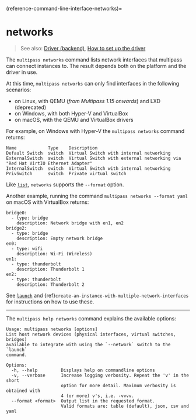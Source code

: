 (reference-command-line-interface-networks)=
# networks

> See also: [Driver (backend)](/explanation/driver), [How to set up the driver](/how-to-guides/customise-multipass/set-up-the-driver)

The `multipass networks` command lists network interfaces that multipass can connect instances to. The result depends both on the platform and the driver in use.

At this time, `multipass networks` can only find interfaces in the following scenarios:

- on Linux, with QEMU (*from Multipass 1.15 onwards*) and LXD (deprecated) 
- on Windows, with both Hyper-V and VirtualBox
- on macOS, with the QEMU and VirtualBox drivers

For example, on Windows with Hyper-V the `multipass networks` command returns:

```{code-block} text
Name            Type    Description
Default Switch  switch  Virtual Switch with internal networking
ExternalSwitch  switch  Virtual Switch with external networking via "Red Hat VirtIO Ethernet Adapter"
InternalSwitch  switch  Virtual Switch with internal networking
PrivSwitch      switch  Private virtual switch
```

Like [`list`](/reference/command-line-interface/list), `networks` supports the `--format` option.

Another example, running the command `multipass networks --format yaml` on macOS with VirtualBox returns:

```{code-block} text
bridge0:
  - type: bridge
    description: Network bridge with en1, en2
bridge2:
  - type: bridge
    description: Empty network bridge
en0:
  - type: wifi
    description: Wi-Fi (Wireless)
en1:
  - type: thunderbolt
    description: Thunderbolt 1
en2:
  - type: thunderbolt
    description: Thunderbolt 2
```

See [`launch`](/reference/command-line-interface/launch) and {ref}`create-an-instance-with-multiple-network-interfaces` for instructions on how to use these.

---

The `multipass help networks` command explains the available options:

```{code-block} text
Usage: multipass networks [options]
List host network devices (physical interfaces, virtual switches, bridges)
available to integrate with using the `--network` switch to the `launch`
command.

Options:
  -h, --help         Displays help on commandline options
  -v, --verbose      Increase logging verbosity. Repeat the 'v' in the short
                     option for more detail. Maximum verbosity is obtained with
                     4 (or more) v's, i.e. -vvvv.
  --format <format>  Output list in the requested format.
                     Valid formats are: table (default), json, csv and yaml
```
